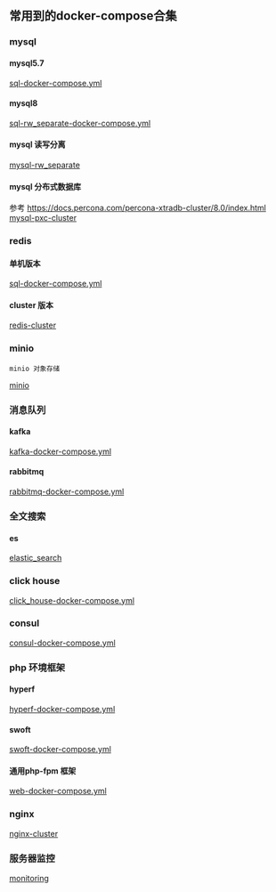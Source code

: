## 常用到的docker-compose合集

### mysql
#### mysql5.7
[sql-docker-compose.yml](sql-docker-compose.yml)
#### mysql8
[sql-rw_separate-docker-compose.yml](mysql-rw_separate%2Fsql-rw_separate-docker-compose.yml)

#### mysql 读写分离

[mysql-rw_separate](mysql-rw_separate)

#### mysql 分布式数据库 
参考 https://docs.percona.com/percona-xtradb-cluster/8.0/index.html
[mysql-pxc-cluster](mysql-pxc-cluster)

### redis
#### 单机版本
[sql-docker-compose.yml](sql-docker-compose.yml)
#### cluster 版本
[redis-cluster](redis-cluster)


### minio
```
minio 对象存储
```
[minio](minio)


### 消息队列
#### kafka
[kafka-docker-compose.yml](kafka-docker-compose.yml)
#### rabbitmq
[rabbitmq-docker-compose.yml](rabbitmq-docker-compose.yml)


### 全文搜索
#### es
[elastic_search](elastic_search)

### click house

[click_house-docker-compose.yml](click_house-docker-compose.yml)

### consul
[consul-docker-compose.yml](consul-docker-compose.yml)

### php 环境框架

#### hyperf
[hyperf-docker-compose.yml](hyperf-docker-compose.yml)

#### swoft

[swoft-docker-compose.yml](swoft-docker-compose.yml)

#### 通用php-fpm 框架

[web-docker-compose.yml](web-docker-compose.yml)

### nginx

[nginx-cluster](nginx-cluster)

### 服务器监控 
[monitoring](monitoring)